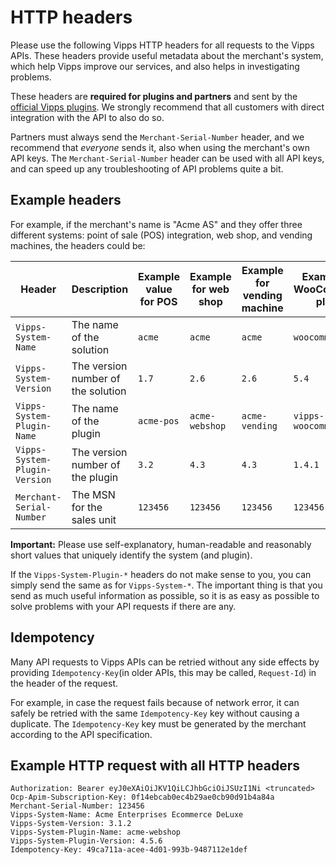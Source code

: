 <!-- START_METADATA
---
title: HTTP headers
pagination_next: null
pagination_prev: null
---
END_METADATA -->

# HTTP headers

Please use the following Vipps HTTP headers for all requests to the
Vipps APIs. These headers provide useful metadata about the merchant's system,
which help Vipps improve our services, and also helps in investigating problems.

These headers are **required for plugins and partners** and sent by the
[official Vipps plugins](https://developer.vippsmobilepay.com/docs/vipps-plugins).
We strongly recommend that all customers with direct integration with the API to also do so.

Partners must always send the `Merchant-Serial-Number` header, and we recommend
that _everyone_ sends it, also when using the merchant's own API keys.
The `Merchant-Serial-Number` header can be used with all API keys, and can
speed up any troubleshooting of API problems quite a bit.

## Example headers

For example, if the merchant's name is "Acme AS" and they offer three different systems:
point of sale (POS) integration, web shop, and vending machines,
the headers could be:

| Header| Description| Example value for POS | Example for web shop | Example for vending machine | Example for WooCommerce plugin |
|-------------------------------|----------------------------------------------|-----------|----------------|--------|---------------|
| `Vipps-System-Name`           | The name of the solution           | `acme`    | `acme`         | `acme` | `woocommerce` |
| `Vipps-System-Version`        | The version number of the solution | `1.7`     | `2.6`          | `2.6` | `5.4` |
| `Vipps-System-Plugin-Name`    | The name of the plugin             | `acme-pos`| `acme-webshop` | `acme-vending` | `vipps-woocommerce` |
| `Vipps-System-Plugin-Version` | The version number of the plugin   | `3.2`     | `4.3`          | `4.3` | `1.4.1` |
| `Merchant-Serial-Number`      | The MSN for the sales unit                    | `123456`  | `123456`       | `123456` | `123456` |

**Important:** Please use self-explanatory, human-readable and reasonably short
values that uniquely identify the system (and plugin).

If the `Vipps-System-Plugin-*` headers do not make sense to you,
you can simply send the same as for `Vipps-System-*`.
The important thing is that you send as much useful information as possible,
so it is as easy as possible to solve problems with your API requests if there are any.

## Idempotency

Many API requests to Vipps APIs can be retried without any side effects
by providing `Idempotency-Key`(in older APIs, this may be called, `Request-Id`) in the header of the
request.

For example, in case the request fails because of network error, it can
safely be retried with the same `Idempotency-Key` key without causing a duplicate.
The `Idempotency-Key` key must be generated by the merchant according to the API
specification.

## Example HTTP request with all HTTP headers

```http
Authorization: Bearer eyJ0eXAiOiJKV1QiLCJhbGciOiJSUzI1Ni <truncated>
Ocp-Apim-Subscription-Key: 0f14ebcab0ec4b29ae0cb90d91b4a84a
Merchant-Serial-Number: 123456
Vipps-System-Name: Acme Enterprises Ecommerce DeLuxe
Vipps-System-Version: 3.1.2
Vipps-System-Plugin-Name: acme-webshop
Vipps-System-Plugin-Version: 4.5.6
Idempotency-Key: 49ca711a-acee-4d01-993b-9487112e1def
```
